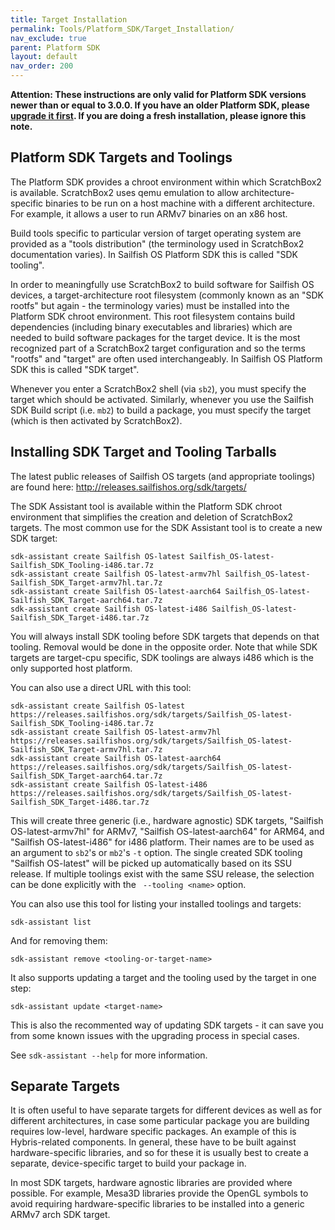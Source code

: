 ```yaml
---
title: Target Installation
permalink: Tools/Platform_SDK/Target_Installation/
nav_exclude: true
parent: Platform SDK
layout: default
nav_order: 200
---
```


**Attention: These instructions are only valid for Platform SDK versions
newer than or equal to 3.0.0. If you have an older Platform SDK, please
[upgrade it
first](/Tools/Platform_SDK/Installation#updating-the-platform-sdk).
If you are doing a fresh installation, please ignore this note.**


## Platform SDK Targets and Toolings

The Platform SDK provides a chroot environment within which ScratchBox2
is available. ScratchBox2 uses qemu emulation to allow
architecture-specific binaries to be run on a host machine with a
different architecture. For example, it allows a user to run ARMv7
binaries on an x86 host.

Build tools specific to particular version of target operating system
are provided as a "tools distribution" (the terminology used in
ScratchBox2 documentation varies). In Sailfish OS Platform SDK this is
called "SDK tooling".

In order to meaningfully use ScratchBox2 to build software for Sailfish
OS devices, a target-architecture root filesystem (commonly known as an
"SDK rootfs" but again - the terminology varies) must be installed into
the Platform SDK chroot environment. This root filesystem contains build
dependencies (including binary executables and libraries) which are
needed to build software packages for the target device. It is the most
recognized part of a ScratchBox2 target configuration and so the terms
"rootfs" and "target" are often used interchangeably. In Sailfish OS
Platform SDK this is called "SDK target".

Whenever you enter a ScratchBox2 shell (via `sb2`), you must specify the
target which should be activated. Similarly, whenever you use the
Sailfish SDK Build script (i.e. `mb2`) to build a package, you must
specify the target (which is then activated by ScratchBox2).

## Installing SDK Target and Tooling Tarballs

The latest public releases of Sailfish OS targets (and appropriate
toolings) are found here: <http://releases.sailfishos.org/sdk/targets/>

The SDK Assistant tool is available within the Platform SDK chroot
environment that simplifies the creation and deletion of ScratchBox2
targets. The most common use for the SDK Assistant tool is to create a
new SDK target:
```nosh
sdk-assistant create Sailfish OS-latest Sailfish_OS-latest-Sailfish_SDK_Tooling-i486.tar.7z
sdk-assistant create Sailfish OS-latest-armv7hl Sailfish_OS-latest-Sailfish_SDK_Target-armv7hl.tar.7z
sdk-assistant create Sailfish OS-latest-aarch64 Sailfish_OS-latest-Sailfish_SDK_Target-aarch64.tar.7z
sdk-assistant create Sailfish OS-latest-i486 Sailfish_OS-latest-Sailfish_SDK_Target-i486.tar.7z
```

You will always install SDK tooling before SDK targets that depends on
that tooling. Removal would be done in the opposite order. Note that
while SDK targets are target-cpu specific, SDK toolings are always i486
which is the only supported host platform.

You can also use a direct URL with this tool:

```nosh
sdk-assistant create Sailfish OS-latest https://releases.sailfishos.org/sdk/targets/Sailfish_OS-latest-Sailfish_SDK_Tooling-i486.tar.7z
sdk-assistant create Sailfish OS-latest-armv7hl https://releases.sailfishos.org/sdk/targets/Sailfish_OS-latest-Sailfish_SDK_Target-armv7hl.tar.7z
sdk-assistant create Sailfish OS-latest-aarch64 https://releases.sailfishos.org/sdk/targets/Sailfish_OS-latest-Sailfish_SDK_Target-aarch64.tar.7z
sdk-assistant create Sailfish OS-latest-i486 https://releases.sailfishos.org/sdk/targets/Sailfish_OS-latest-Sailfish_SDK_Target-i486.tar.7z
```

This will create three generic (i.e., hardware agnostic) SDK targets,
"Sailfish OS-latest-armv7hl" for ARMv7, "Sailfish OS-latest-aarch64" for
ARM64, and "Sailfish OS-latest-i486" for i486 platform. Their names are
to be used as an argument to `sb2`'s or `mb2`'s `-t` option. The single
created SDK tooling "Sailfish OS-latest" will be picked up automatically
based on its SSU release. If multiple toolings exist with the same SSU
release, the selection can be done explicitly with the ` --tooling
<name>` option.

You can also use this tool for listing your installed toolings and
targets:
```nosh
sdk-assistant list
```

And for removing them:

```nosh
sdk-assistant remove <tooling-or-target-name>
```

It also supports updating a target and the tooling used by the target in
one step:

```nosh
sdk-assistant update <target-name>
```

This is also the recommented way of updating SDK targets - it can save
you from some known issues with the upgrading process in special cases.

See `sdk-assistant --help` for more information.

## Separate Targets

It is often useful to have separate targets for different devices as
well as for different architectures, in case some particular package you
are building requires low-level, hardware specific packages. An example
of this is Hybris-related components. In general, these have to be built
against hardware-specific libraries, and so for these it is usually best
to create a separate, device-specific target to build your package in.

In most SDK targets, hardware agnostic libraries are provided where
possible. For example, Mesa3D libraries provide the OpenGL symbols to
avoid requiring hardware-specific libraries to be installed into a
generic ARMv7 arch SDK target.
